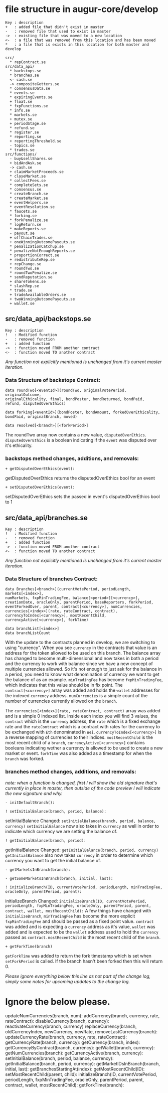 # file structure in augur-core/develop
```
Key : description
+   : added file that didn't exist in master
-   : removed file that used to exist in master
->  : existing file that was moved to a new location
<-  : a file that was removed from this location and has been moved
*   : a file that is exists in this location for both master and develop
```
```
src/
  * repContract.se
src/data_api/
  * backstops.se
  * branches.se
  <- cash.se
  -> compositeGetters.se
  * consensusData.se
  * events.se
  * expiringEvents.se
  + float.se
  * fxpFunctions.se
  * info.se
  * markets.se
  + mutex.se
  + periodStage.se
  * refund.se
  * register.se
  * reporting.se
  + reportingThreshold.se
  - topics.se
  * trades.se
src/functions/
  - buy&sellShares.se
  + bidAndAsk.se
  -> cash.se
  + claimMarketProceeds.se
  * closeMarket.se
  * collectFees.se
  * completeSets.se
  * consensus.se
  * createBranch.se
  * createMarket.se
  + eventHelpers.se
  * eventResolution.se
  * faucets.se
  * forking.se
  * forkPenalize.se
  * logReturn.se
  * makeReports.se
  - payout.se
  + offChainTrades.se
  + oneWinningOutcomePayouts.se
  * penalizationCatchup.se
  * penalizeNotEnoughReports.se
  * proportionCorrect.se
  + redistributeRep.se
  + repChange.se
  * roundTwo.se
  * roundTwoPenalize.se
  * sendReputation.se
  + shareTokens.se
  * slashRep.se
  * trade.se
  + tradeAvailableOrders.se
  + twoWinningOutcomePayouts.se
  + wallet.se
```

## src/data_api/backstops.se
```
Key : description
!   : Modified function
-   : removed function
+   : added function
->  : function moved FROM another contract
<-  : function moved TO another contract
```
*Any function not explicitly mentioned is unchanged from it's current master iteration.*

### Data Structure of backstops Contract:
```
data roundTwo[<eventId>](roundTwo, originalVotePeriod, originalOutcome,
originalEthicality, final, bondPoster, bondReturned, bondPaid,
refund, disputedOverEthics)

data forking[<eventId>](bondPoster, bondAmount, forkedOverEthicality, bondPaid, originalBranch, moved)

data resolved[<branch>][<forkPeriod>]
```

The roundTwo array now contains a new value, `disputedOverEthics`.   `disputedOverEthics` is a boolean indicating if the `event` was disputed over it's ethicality.

### backstops method changes, additions, and removals:
```
+ getDisputedOverEthics(event):
```
getDisputedOverEthics returns the disputedOverEthics bool for an event
```
+ setDisputedOverEthics(event):
```
setDisputedOverEthics sets the passed in event's disputedOverEthics bool to 1

## src/data_api/branches.se
```
Key : description
!   : Modified function
-   : removed function
+   : added function
->  : function moved FROM another contract
<-  : function moved TO another contract
```
*Any function not explicitly mentioned is unchanged from it's current master iteration.*

### Data Structure of branches Contract:
```
data Branches[<branch>](currentVotePeriod, periodLength, markets[<index>],
numMarkets, fxpMinTradingFee, balance[<period>][<currency>], creationDate, oracleOnly, parentPeriod, baseReporters, forkPeriod, eventForkedOver, parent, contract[<currency>], numCurrencies, currencies[<index>](rate, rateContract, contract), currencyToIndex[<currency>], mostRecentChild, currencyActive[<currency>], forkTime)

data branchList[<index>]
data branchListCount
```
With the update to the contracts planned in develop, we are switching to using "currency". When you see `currency` in the contracts that value is an address for the token allowed to be used on this branch. The balance array has changed to become multi-dimensional and now takes in both a period and the currency to work with balance since we have a new concept of multiple currencies allowed. So it's not enough to just ask for the balance in a period, you need to know what denomination of currency we want to get the balance of as an example. `minTradingFee` has become `fxpMinTradingFee`, which indicates that this value should be in fix point. The `contract[<currency>]` array was added and holds the `wallet` addresses for the indexed `currency` address. `numCurrencies` is a simple count of the number of currencies currently allowed on the `branch`.

The `currencies[<index>](rate, rateContract, contract)` array was added and is a simple 0 indexed list. Inside each index you will find 3 values, the `contract` which is the `currency` address, the `rate` which is a fixed exchange rate and the `rateContract` which is a contract with rates for the currency to be exchanged with `Eth` denominated in `Wei`. `currencyToIndex[<currency>]` is a reverse mapping of currencies to their indices. `mostRecentChild` is the most recent child of a `branch`, `currencyActive[<currency>]` contains booleans indicating wether a currency is allowed to be used to create a new market or event. `forkTime` was also added as a timestamp for when the `branch` was forked.

### branches method changes, additions, and removals:
*note: when a function is changed, first I will show the old signature that's currently in place in master, then outside of the code preview I will indicate the new signature and why.*
```
- initDefaultBranch():

! setInitialBalance(branch, period, balance):
```
setInitialBalance Changed:
`setInitialBalance(branch, period, balance, currency)`
`setInitialBalance` now also takes in `currency` as well in order to indicate
which currency we are setting the balance of.

```
! getInitialBalance(branch, period):
```
getInitialBalance Changed:
`getInitialBalance(branch, period, currency)`
`getInitialBalance` also now takes `currency` in order to determine which currency you want to get the initial balance of.
```
- getMarketsInBranch(branch):

- getSomeMarketsInBranch(branch, initial, last):

! initializeBranch(ID, currentVotePeriod, periodLength, minTradingFee, oracleOnly, parentPeriod, parent):
```
initializeBranch Changed:
`initializeBranch(ID, currentVotePeriod, periodLength, fxpMinTradingFee,
 oracleOnly, parentPeriod, parent, contract, wallet, mostRecentChild):`
A few things have changed with `initializeBranch`, `minTradingFee` has become the more explicit `fxpMinTradingFee` and should be passed as a fixed point value. `contract` was added and is expecting a `currency` address as it's value, `wallet` was added and is expected to be the `wallet` address used to hold the `currency` passed as `contract`. `mostRecentChild` is the most recent child of the `branch`.

```
+ getForkTime(branch)
```
`getForkTime` was added to return the fork timestamp which is set when `setForkPeriod` is called. If the branch hasn't been forked then this will return 0.


*Please ignore everything below this line as not part of the change log, simply some notes for upcoming updates to the change log.*
# Ignore the below please.
updateNumCurrencies(branch, num):
addCurrency(branch, currency, rate, rateContract):
disableCurrency(branch, currency):
reactivateCurrency(branch, currency)
replaceCurrency(branch, oldCurrencyIndex, newCurrency, newRate,
removeLastCurrency(branch):
updateCurrencyRate(branch, currency, rate, rateContract):
getCurrencyRate(branch, currency):
getCurrency(branch, index):
getCurrencyByContract(branch, currency):
getWallet(branch, currency):
getNumCurrencies(branch):
getCurrencyActive(branch, currency):
setInitialBalance(branch, period, balance, currency):
getInitialBalance(branch, period, currency):
getMarketIDsInBranch(branch, initial, last):
getBranchesStartingAt(index):
getMostRecentChild(ID):
setMostRecentChild(parent, child):
initializeBranch(ID, currentVotePeriod, periodLength, fxpMinTradingFee, oracleOnly, parentPeriod, parent, contract, wallet, mostRecentChild):
getForkTime(branch):
